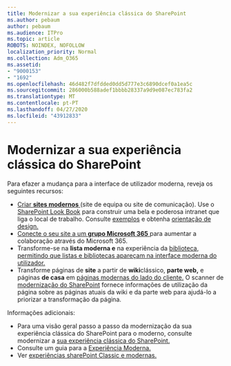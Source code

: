 ```yaml
---
title: Modernizar a sua experiência clássica do SharePoint
ms.author: pebaum
author: pebaum
ms.audience: ITPro
ms.topic: article
ROBOTS: NOINDEX, NOFOLLOW
localization_priority: Normal
ms.collection: Adm_O365
ms.assetid:
- "9000153"
- "1692"
ms.openlocfilehash: 46d482f7dfdded0dd5d777e3c6890dcef0a1ea5c
ms.sourcegitcommit: 286000b588adef1bbbb28337a9d9e087ec783fa2
ms.translationtype: MT
ms.contentlocale: pt-PT
ms.lasthandoff: 04/27/2020
ms.locfileid: "43912833"
---
```

# <a name="modernize-your-classic-sharepoint-experience"></a>Modernizar a sua experiência clássica do SharePoint

Para efazer a mudança para a interface de utilizador moderna, reveja os seguintes recursos:

- [Criar **sites modernos** ](https://support.office.com/article/create-a-team-site-in-sharepoint-ef10c1e7-15f3-42a3-98aa-b5972711777d) (site de equipa ou site de comunicação). Use o [SharePoint Look Book](https://lookbook.microsoft.com/assets/SharePoint_lookbook_2019.pdf) para construir uma bela e poderosa intranet que liga o local de trabalho. Consulte [exemplos](https://lookbook.microsoft.com/) e obtenha [orientação de design.](https://spdesign.azurewebsites.net/)
- [Conecte o seu site a um **grupo Microsoft 365** ](https://docs.microsoft.com/sharepoint/dev/transform/modernize-connect-to-office365-group) para aumentar a colaboração através do Microsoft 365.
- Transforme-se na **lista moderna e** na experiência da [biblioteca, permitindo que listas e bibliotecas apareçam na interface moderna do utilizador.](https://docs.microsoft.com/sharepoint/dev/transform/modernize-userinterface-lists-and-libraries)
- Transforme páginas de **site** a partir de **wiki**clássico, **parte web,** e páginas **de casa** em [páginas modernas do lado do cliente.](https://docs.microsoft.com/sharepoint/dev/transform/modernize-userinterface-site-pages) O scanner de [modernização do SharePoint](https://docs.microsoft.com/sharepoint/dev/transform/modernize-scanner) fornece informações de utilização da página sobre as páginas atuais da wiki e da parte web para ajudá-lo a priorizar a transformação da página.

Informações adicionais:

- Para uma visão geral passo a passo da modernização da sua experiência clássica do SharePoint para o moderno, consulte modernizar a [sua experiência clássica do SharePoint.](https://docs.microsoft.com/sharepoint/dev/transform/modernize-classic-sites)
- Consulte um guia para a [Experiência Moderna.](https://docs.microsoft.com/sharepoint/guide-to-sharepoint-modern-experience)
- Ver [experiências sharePoint Classic e modernas.](https://support.office.com/article/sharepoint-classic-and-modern-experiences-5725c103-505d-4a6e-9350-300d3ec7d73f)
